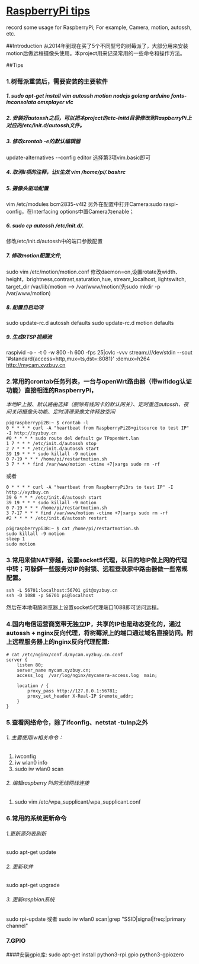 ﻿# [RaspberryPi tips](https://github.com/lizpcarl/RaspberryPi-tips)
record some usage for RaspberryPi; For example,  Camera, motion, autossh, etc.

##Introduction
从2014年到现在买了5个不同型号的树莓派了，大部分用来安装motion后做远程摄像头使用。本project用来记录常用的一些命令和操作方法。

##Tips
### 1.树莓派重装后，需要安装的主要软件
##### 1. sudo apt-get install  vim autossh motion nodejs golang arduino fonts-inconsolata omxplayer vlc

##### 2. 安装好autossh之后，可以把本project的etc-initd目录修改到RaspberryPi上对应的/etc/init.d/autossh文件。

##### 3. 修改crontab -e的默认编辑器
update-alternatives --config editor
选择第3项vim.basic即可

##### 4. 取消ll项的注释，让ll生效 vim /home/pi/.bashrc

##### 5. 摄像头驱动配置
vim /etc/modules
bcm2835-v4l2
另外在配置中打开Camera:sudo raspi-config，在Interfacing options中置Camera为enable；

##### 6. sudo cp autossh /etc/init.d/.
修改/etc/init.d/autossh中的端口参数配置

##### 7. 修改motion配置文件,
sudo vim /etc/motion/motion.conf
修改daemon=on,设置rotate及width、height，brightness,contrast,saturation,hue, stream_localhost, lightswitch, 
target_dir /var/lib/motion --> /var/www/motion(先sudo mkdir -p /var/www/motion)

##### 8. 配置自启动项
sudo update-rc.d autossh defaults
sudo update-rc.d motion defaults

##### 9. 生成RTSP视频流
raspivid -o - -t 0 -w 800 -h 600 -fps 25|cvlc -vvv stream:///dev/stdin --sout '#standard{access=http,mux=ts,dst=:8081}' :demux=h264 http://mycam.xyzbuy.cn

### 2.常用的crontab任务列表，一台与openWrt路由器（带wifidog认证功能）直接相连的RaspberryPi，
*本地IP上报、默认路由选择（删除有线网卡的默认网关）、定时重连autossh、夜间关闭摄像头功能、定时清理录像文件释放空间*

```
pi@raspberrypi2B:~ $ crontab -l
0 * * * * curl -A "heartbeat from RaspberryPi2B+gitsource to test IP" -I http://xyzbuy.cn
#0 * * * * sudo route del default gw TPopenWrt.lan 
1 7 * * * /etc/init.d/autossh stop  
2 7 * * * /etc/init.d/autossh start
39 19 * * * sudo killall -9 motion
0 7-19 * * * /home/pi/restartmotion.sh
3 7 * * * find /var/www/motion -ctime +7|xargs sudo rm -rf
```
或者
```
0 * * * * curl -A "heartbeat from RaspberryPi3rs to test IP" -I http://xyzbuy.cn
39 6 * * * /etc/init.d/autossh start
39 19 * * * sudo killall -9 motion
0 7-19 * * * /home/pi/restartmotion.sh
3 7-17 * * * find /var/www/motion -ctime +7|xargs sudo rm -rf
#2 * * * * /etc/init.d/autossh restart
```
```
pi@raspberrypi3B:~ $ cat /home/pi/restartmotion.sh
sudo killall -9 motion
sleep 1
sudo motion
```

### 3.常用来做NAT穿越，设置socket5代理，以目的地IP做上网的代理中转；可躲僻一些服务对IP的封锁、远程登录家中路由器做一些常规配置。
```
ssh -L 56701:localhost:56701 git@xyzbuy.cn
ssh -D 1088 -p 56701 pi@localhost
```
然后在本地电脑浏览器上设置socket5代理端口1088即可访问远程。

### 4.国内电信运营商宽带无独立IP，共享的IP也是动态变化的，通过autossh + nginx反向代理，将树莓派上的端口通过域名直接访问。附上远程服务器上的nginx反向代理配置:
```
# cat /etc/nginx/conf.d/mycam.xyzbuy.cn.conf
server {
    listen 80;
    server_name mycam.xyzbuy.cn;
    access_log  /var/log/nginx/mycamera-access.log  main;

    location / {
        proxy_pass http://127.0.0.1:56781;
        proxy_set_header X-Real-IP $remote_addr;
    }
}
```

### 5.查看网络命令，除了ifconfig、netstat -tulnp之外
###### 1. 主要使用iw相关命令：
1. iwconfig
2. iw wlan0 info
3. sudo iw wlan0 scan

###### 2. 编辑raspberry Pi的无线网线连接
1. sudo vim /etc/wpa_supplicant/wpa_supplicant.conf


### 6.常用的系统更新命令
###### 1.更新源列表刷新
sudo apt-get update

###### 2. 更新软件
sudo apt-get upgrade

###### 3. 更新raspbian系统
sudo rpi-update
或者
sudo iw wlan0 scan|grep "SSID\|signal\|freq:\|primary channel"

### 7.GPIO
####安装gpio库:
sudo apt-get install python3-rpi.gpio python3-gpiozero